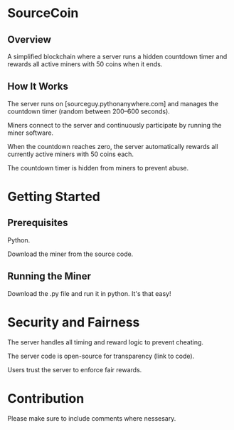 # SourceCoin
## Overview

A simplified blockchain where a server runs a hidden countdown timer and rewards all active miners with 50 coins when it ends.

## How It Works
The server runs on [sourceguy.pythonanywhere.com] and manages the countdown timer (random between 200–600 seconds).

Miners connect to the server and continuously participate by running the miner software.

When the countdown reaches zero, the server automatically rewards all currently active miners with 50 coins each.

The countdown timer is hidden from miners to prevent abuse.

# Getting Started
## Prerequisites
Python.

Download the miner from the source code.

## Running the Miner
Download the .py file and run it in python. It's that easy!

# Security and Fairness
The server handles all timing and reward logic to prevent cheating.

The server code is open-source for transparency (link to code).

Users trust the server to enforce fair rewards.

# Contribution
Please make sure to include comments where nessesary.

